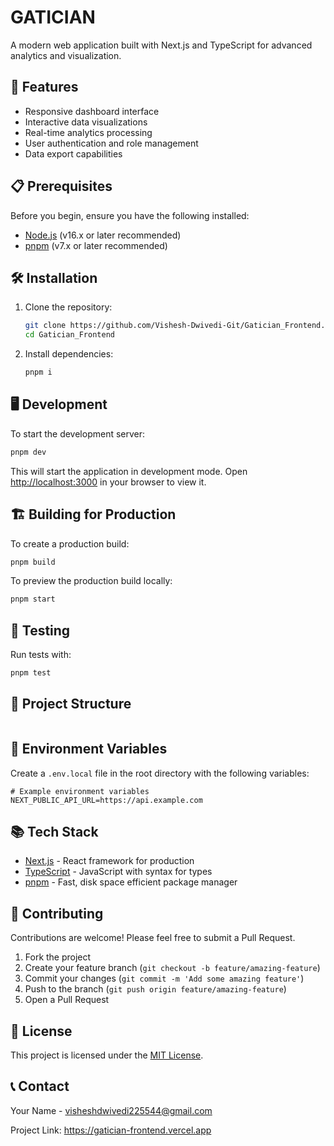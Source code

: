 # GATICIAN

A modern web application built with Next.js and TypeScript for advanced analytics and visualization.

## 🚀 Features

- Responsive dashboard interface
- Interactive data visualizations
- Real-time analytics processing
- User authentication and role management
- Data export capabilities

## 📋 Prerequisites

Before you begin, ensure you have the following installed:
- [Node.js](https://nodejs.org/) (v16.x or later recommended)
- [pnpm](https://pnpm.io/installation) (v7.x or later recommended)

## 🛠️ Installation

1. Clone the repository:
   ```bash
   git clone https://github.com/Vishesh-Dwivedi-Git/Gatician_Frontend.git
   cd Gatician_Frontend
   ```

2. Install dependencies:
   ```bash
   pnpm i
   ```

## 🖥️ Development

To start the development server:

```bash
pnpm dev
```

This will start the application in development mode. Open [http://localhost:3000](http://localhost:3000) in your browser to view it.

## 🏗️ Building for Production

To create a production build:

```bash
pnpm build
```

To preview the production build locally:

```bash
pnpm start
```

## 🧪 Testing

Run tests with:

```bash
pnpm test
```

## 📁 Project Structure

```
```

## 🔧 Environment Variables

Create a `.env.local` file in the root directory with the following variables:

```
# Example environment variables
NEXT_PUBLIC_API_URL=https://api.example.com
```

## 📚 Tech Stack

- [Next.js](https://nextjs.org/) - React framework for production
- [TypeScript](https://www.typescriptlang.org/) - JavaScript with syntax for types
- [pnpm](https://pnpm.io/) - Fast, disk space efficient package manager

## 🤝 Contributing

Contributions are welcome! Please feel free to submit a Pull Request.

1. Fork the project
2. Create your feature branch (`git checkout -b feature/amazing-feature`)
3. Commit your changes (`git commit -m 'Add some amazing feature'`)
4. Push to the branch (`git push origin feature/amazing-feature`)
5. Open a Pull Request

## 📄 License

This project is licensed under the [MIT License](LICENSE).

## 📞 Contact

Your Name - [visheshdwivedi225544@gmail.com](mailto:visheshdwivedi225544@gmail.com)

Project Link: https://gatician-frontend.vercel.app
